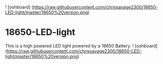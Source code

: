 ! [oshboard] (https://raw.githubusercontent.com/chrissavage2300/18650-LED-light/master/18650%20version.png)
# 18650-LED-light
This is a high powered LED light powered by a 18650 Battery. 
! [oshboard] (https://raw.githubusercontent.com/chrissavage2300/18650-LED-light/master/18650%20version.png)
